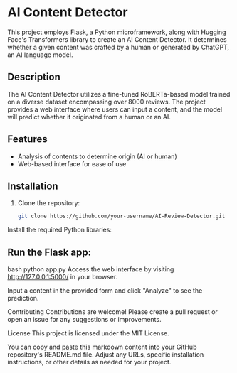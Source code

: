 # AI Content Detector

This project employs Flask, a Python microframework, along with Hugging Face's Transformers library to create an AI Content Detector. It determines whether a given content was crafted by a human or generated by ChatGPT, an AI language model.


## Description

The AI Content Detector utilizes a fine-tuned RoBERTa-based model trained on a diverse dataset encompassing over 8000 reviews. The project provides a web interface where users can input a content, and the model will predict whether it originated from a human or an AI.

## Features

- Analysis of contents to determine origin (AI or human)
- Web-based interface for ease of use

## Installation

1. Clone the repository:

   ```bash
   git clone https://github.com/your-username/AI-Review-Detector.git
Install the required Python libraries:

## Run the Flask app:
bash
python app.py
Access the web interface by visiting http://127.0.0.1:5000/ in your browser.

Input a content in the provided form and click "Analyze" to see the prediction.

Contributing
Contributions are welcome! Please create a pull request or open an issue for any suggestions or improvements.

License
This project is licensed under the MIT License.

You can copy and paste this markdown content into your GitHub repository's README.md file. Adjust any URLs, specific installation instructions, or other details as needed for your project.





